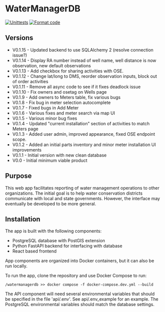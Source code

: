 # WaterManagerDB

[![Unittests](https://github.com/NMWDI/WaterManagerDB/actions/workflows/testing.yml/badge.svg)](https://github.com/NMWDI/WaterManagerDB/actions/workflows/testing.yml)
[![Format code](https://github.com/NMWDI/WaterManagerDB/actions/workflows/format_code.yml/badge.svg)](https://github.com/NMWDI/WaterManagerDB/actions/workflows/format_code.yml)

## Versions
- V0.1.15 - Updated backend to use SQLAlchemy 2 (resolve connection issue?)
- V0.1.14 - Display RA number instead of well name, well distance is now observation, new default observations
- V0.1.13 - Add checkbox for sharing activities with OSE.
- V0.1.12 - Change lat/long to DMS, reorder observation inputs, block out of order activities
- V0.1.11 - Remove all async code to see if it fixes deadlock issue
- V0.1.10 - Fix owners and osetag on Wells page
- V0.1.9 - Add owners to Meters table, fix various bugs
- V0.1.8 - Fix bug in meter selection autocomplete
- V0.1.7 - Fixed bugs in Add Meter
- V0.1.6 - Various fixes and meter search via map UI
- V0.1.5 - Various minor bug fixes
- V0.1.4 - Updated "current installation" section of activities to match Meters page
- V0.1.3 - Added user admin, improved appearance, fixed OSE endpoint scope.
- V0.1.2 - Added an initial parts inventory and minor meter installation UI improvements
- V0.1.1 - Initial version with new clean database
- V0.0 - Initial minimum viable product

## Purpose
This web app facilitates reporting of water management operations to other organizations. The initial goal is to help water conservation districts communicate with local and state governments. However, the interface may eventually be developed to be more general.

## Installation
The app is built with the following components:
* PostgreSQL database with PostGIS extension
* Python FastAPI backend for interfacing with database
* React based frontend

App components are organized into Docker containers, but it can also be run locally.

To run the app, clone the repository and use Docker Compose to run:
```
/watermanagerdb >> docker compose -f docker-compose.dev.yml --build
```

The API component will need several environmental variables that should be specified in the file 'api/.env'. See api/.env_example for an example. The PostgreSQL environmental variables should match the database settings.
